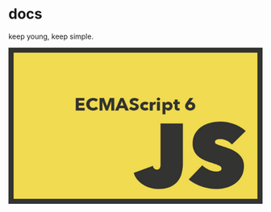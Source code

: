 # docs
keep young, keep simple.

<div align=center>
<img src="cv/es6.jpg" width="540" height="310" alt="ES6"/>
</div>

